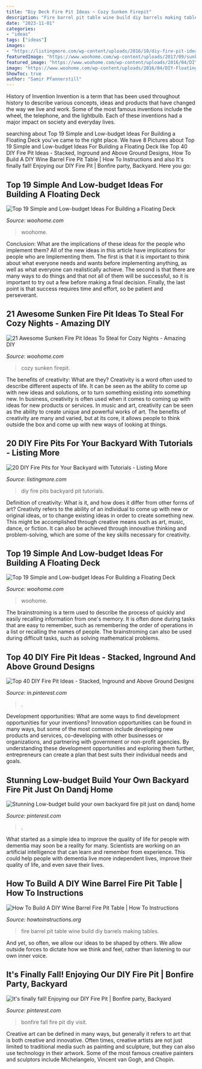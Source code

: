 ```yaml
---
title: "Diy Deck Fire Pit Ideas ~ Cozy Sunken Firepit"
description: "Fire barrel pit table wine build diy barrels making tables"
date: "2023-11-01"
categories:
- "ideas"
tags: ["ideas"]
images:
- "https://listingmore.com/wp-content/uploads/2016/10/diy-fire-pit-ideas/11-diy-fire-pit-for-your-backyard.jpg"
featuredImage: "https://www.woohome.com/wp-content/uploads/2017/09/sunken-firepit-for-cozy-nights-13.jpg"
featured_image: "https://www.woohome.com/wp-content/uploads/2016/04/DIY-Floating-Deck-Woohome-7.jpg"
image: "https://www.woohome.com/wp-content/uploads/2016/04/DIY-Floating-Deck-Woohome-7.jpg"
ShowToc: true
author: "Samir Pfannerstill"
---
```



History of Invention
Invention is a term that has been used throughout history to describe various concepts, ideas and products that have changed the way we live and work. Some of the most famous inventions include the wheel, the telephone, and the lightbulb. Each of these inventions had a major impact on society and everyday lives.

	

		
searching about Top 19 Simple and Low-budget Ideas For Building a Floating Deck you've came to the right place. We have 8 Pictures about Top 19 Simple and Low-budget Ideas For Building a Floating Deck like Top 40 DIY Fire Pit Ideas - Stacked, Inground and Above Ground Designs, How To Build A DIY Wine Barrel Fire Pit Table | How To Instructions and also It&#039;s finally fall! Enjoying our DIY Fire Pit | Bonfire party, Backyard. Here you go:
		
    
## Top 19 Simple And Low-budget Ideas For Building A Floating Deck

<img loading=lazy src="https://www.woohome.com/wp-content/uploads/2016/04/DIY-Floating-Deck-Woohome-7.jpg" onerror="this.onerror=null;this.src='https://tse4.mm.bing.net/th?id=OIP.UcxVyss2_6qDcS_tTpfBFgHaQD&amp;pid=15.1';" alt="Top 19 Simple and Low-budget Ideas For Building a Floating Deck">

_Source: woohome.com_

>woohome. 

	

Conclusion: What are the implications of these ideas for the people who implement them?
All of the new ideas in this article have implications for people who are Implementing them. The first is that it is important to think about what everyone needs and wants before implementing anything, as well as what everyone can realistically achieve. The second is that there are many ways to do things and that not all of them will be successful, so it is important to try out a few before making a final decision. Finally, the last point is that success requires time and effort, so be patient and perseverant.

    
## 21 Awesome Sunken Fire Pit Ideas To Steal For Cozy Nights - Amazing DIY

<img loading=lazy src="https://www.woohome.com/wp-content/uploads/2017/09/sunken-firepit-for-cozy-nights-13.jpg" onerror="this.onerror=null;this.src='https://tse2.mm.bing.net/th?id=OIP.fAZP44aBZ1ZLmzyTeOTrMAHaJ4&amp;pid=15.1';" alt="21 Awesome Sunken Fire Pit Ideas To Steal for Cozy Nights - Amazing DIY">

_Source: woohome.com_

>cozy sunken firepit. 

	

The benefits of creativity: What are they?
Creativity is a word often used to describe different aspects of life. It can be seen as the ability to come up with new ideas and solutions, or to turn something existing into something new. In business, creativity is often used when it comes to coming up with ideas for new products or services. In music and art, creativity can be seen as the ability to create unique and powerful works of art. The benefits of creativity are many and varied, but at its core, it allows people to think outside the box and come up with new ways of looking at things.

    
## 20 DIY Fire Pits For Your Backyard With Tutorials - Listing More

<img loading=lazy src="https://listingmore.com/wp-content/uploads/2016/10/diy-fire-pit-ideas/11-diy-fire-pit-for-your-backyard.jpg" onerror="this.onerror=null;this.src='https://tse4.mm.bing.net/th?id=OIP.kWGz3WY3HdMJMdnULk4MFwHaUG&amp;pid=15.1';" alt="20 DIY Fire Pits for Your Backyard with Tutorials - Listing More">

_Source: listingmore.com_

>diy fire pits backyard pit tutorials. 

	

Definition of creativity: What is it, and how does it differ from other forms of art?
Creativity refers to the ability of an individual to come up with new or original ideas, or to change existing ideas in order to create something new. This might be accomplished through creative means such as art, music, dance, or fiction. It can also be achieved through innovative thinking and problem-solving, which are some of the key skills necessary for creativity.

    
## Top 19 Simple And Low-budget Ideas For Building A Floating Deck

<img loading=lazy src="https://www.woohome.com/wp-content/uploads/2016/04/DIY-Floating-Deck-Woohome-2.jpg" onerror="this.onerror=null;this.src='https://tse4.mm.bing.net/th?id=OIP.mzvyW7fRSXFCVvKMCsvwPQHaLg&amp;pid=15.1';" alt="Top 19 Simple and Low-budget Ideas For Building a Floating Deck">

_Source: woohome.com_

>woohome. 

	

The brainstroming is a term used to describe the process of quickly and easily recalling information from one's memory. It is often done during tasks that are easy to remember, such as remembering the order of operations in a list or recalling the names of people. The brainstroming can also be used during difficult tasks, such as solving mathematical problems.

    
## Top 40 DIY Fire Pit Ideas - Stacked, Inground And Above Ground Designs

<img loading=lazy src="https://i.pinimg.com/736x/e9/a1/ca/e9a1ca08822a4cd7f4592bb6ddcd4ef0.jpg" onerror="this.onerror=null;this.src='https://tse3.mm.bing.net/th?id=OIP.fXy83RwfW0j53NyWfVyCoQHaJ3&amp;pid=15.1';" alt="Top 40 DIY Fire Pit Ideas - Stacked, Inground and Above Ground Designs">

_Source: in.pinterest.com_

>. 

	

Development opportunities: What are some ways to find development opportunities for your inventions?
Innovation opportunities can be found in many ways, but some of the most common include developing new products and services, co-developing with other businesses or organizations, and partnering with government or non-profit agencies. By understanding these development opportunities and exploring them further, entrepreneurs can create a plan that best suits their individual needs and goals.

    
## Stunning Low-budget Build Your Own Backyard Fire Pit Just On Dandj Home

<img loading=lazy src="https://i.pinimg.com/736x/13/20/76/132076b252ef4f571c0d91987beac058.jpg" onerror="this.onerror=null;this.src='https://tse2.mm.bing.net/th?id=OIP.KgbL3ADrMnJdRAdfKthd_gHaNM&amp;pid=15.1';" alt="Stunning Low-budget build your own backyard fire pit just on dandj home">

_Source: pinterest.com_

>. 

	

What started as a simple idea to improve the quality of life for people with dementia may soon be a reality for many. Scientists are working on an artificial intelligence that can learn and remember from experience. This could help people with dementia live more independent lives, improve their quality of life, and even save their lives.

    
## How To Build A DIY Wine Barrel Fire Pit Table | How To Instructions

<img loading=lazy src="http://www.howtoinstructions.org/wp-content/uploads/2016/07/How-To-Build-A-Wine-Barrel-Fire-Pit-Table-4-660x344.jpg" onerror="this.onerror=null;this.src='https://tse4.mm.bing.net/th?id=OIP.BaXAGNbLhQHLAzvkoIol0QHaD3&amp;pid=15.1';" alt="How To Build A DIY Wine Barrel Fire Pit Table | How To Instructions">

_Source: howtoinstructions.org_

>fire barrel pit table wine build diy barrels making tables. 

	

And yet, so often, we allow our ideas to be shaped by others. We allow outside forces to dictate how we think and feel, rather than listening to our own inner voice.

    
## It&#039;s Finally Fall! Enjoying Our DIY Fire Pit | Bonfire Party, Backyard

<img loading=lazy src="https://i.pinimg.com/736x/46/e6/1c/46e61c51cefc12fc039be2dca2a4c3a7.jpg" onerror="this.onerror=null;this.src='https://tse4.mm.bing.net/th?id=OIP.9HCoGFPpibP7manWxTCrKwHaO0&amp;pid=15.1';" alt="It&#039;s finally fall! Enjoying our DIY Fire Pit | Bonfire party, Backyard">

_Source: pinterest.com_

>bonfire fall fire pit diy visit. 

	

Creative art can be defined in many ways, but generally it refers to art that is both creative and innovative. Often times, creative artists are not just limited to traditional media such as painting and sculpture, but they can also use technology in their artwork. Some of the most famous creative painters and sculptors include Michelangelo, Vincent van Gogh, and Chopin.

